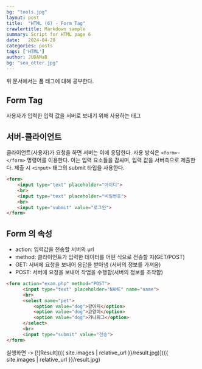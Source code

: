 ```yaml
---
bg: "tools.jpg"
layout: post
title:  "HTML (6) - Form Tag"
crawlertitle: Markdown sample
summary: Script for HTML page 6
date:   2024-04-28
categories: posts
tags: ['HTML']
author: JUDAMaB
bg: "sea_otter.jpg"
---
```


위 문서에서는 폼 태그에 대해 공부한다.

## Form Tag

사용자가 입력한 입력 값을 서버로 보내기 위해 사용하는 태그

## 서버-클라이언트

클라이언트(사용자)가 요청을 하면 서버는 이에 응답한다. 사용 방식은 `<form>~</form>` 명령어를 이용한다. 이는 입력 요소들을 감싸며, 입력 값을 서버측으로 제출한다. 제출 시 `<input>` 태그의 submit 타입을 사용한다.

```html
<form>
	<input type="text" placeholder="아이디">
	<br>
	<input type="text" placeholder="비밀번호">
	<br>
	<input type="submit" value="로그인">
</form>
```

## Form 의 속성

- action: 입력값을 전송할 서버의 url
- method: 클라이언트가 입력한 데이터를 어떤 식으로 전송할 지(GET/POST)
 - GET: 서버에 요청을 보내어 응답을 받아냄 (서버의 정보를 가져옴)
 - POST: 서버에 요청을 보내어 작업을 수행함(서버의 정보를 조작함)

```html
<form action="exam.php" method="POST">
      <input type="text" placeholder="NAME" name="name">
      <br>
      <select name="pet">
          <option value="dog">강아지</option>
          <option value="dog">고양이</option>
          <option value="dog">기니피그</option>
      </select>
      <br>
      <input type="submit" value="전송">
</form>
```

실행화면 ->
[![Result]({{ site.images | relative_url }}/result.jpg)]({{ site.images | relative_url }}/result.jpg)

